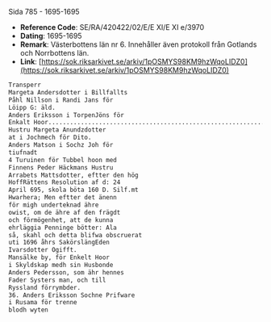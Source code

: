 Sida 785 - 1695-1695

- **Reference Code**: SE/RA/420422/02/E/E XI/E XI e/3970
- **Dating**: 1695-1695
- **Remark**: Västerbottens län nr 6. Innehåller även protokoll från Gotlands och Norrbottens län.
- **Link**: [https://sok.riksarkivet.se/arkiv/1pOSMYS98KM9hzWqoLIDZ0](https://sok.riksarkivet.se/arkiv/1pOSMYS98KM9hzWqoLIDZ0)

```txt linenums="1"
Transperr
Margeta Andersdotter i Billfallts
Påhl Nillson i Randi Jans för
Löipp G: äld.
Anders Eriksson i TorpenJöns för
Enkalt Hoor.........................................................................................
Hustru Margeta Anundzdotter
at i Jochmech för Dito.
Anders Matson i Sochz Joh för
tiufnadt
4 Turuinen för Tubbel hoon med
Finnens Peder Häckmans Hustru
Arrabets Mattsdotter, eftter den hög
HoffRättens Resolution af d: 24
April 695, skola böta 160 D. Silf.mt
Hwarhera; Men eftter det änenn
för migh underteknad ähre
owist, om de ähre af den frägdt
och förmögenhet, att de kunna
ehrläggia Penninge bötter: Ala
så, skahl och detta blifwa obscruerat
uti 1696 åhrs SakörslängEden
Ivarsdotter Ogifft.
Mansälke by, för Enkelt Hoor
i Skyldskap medh sin Husbonde
Anders Pedersson, som ähr hennes
Fader Systers man, och till
Ryssland förrymbder.
36. Anders Eriksson Sochne Prifware
i Rusama för trenne
blodh wyten
```
